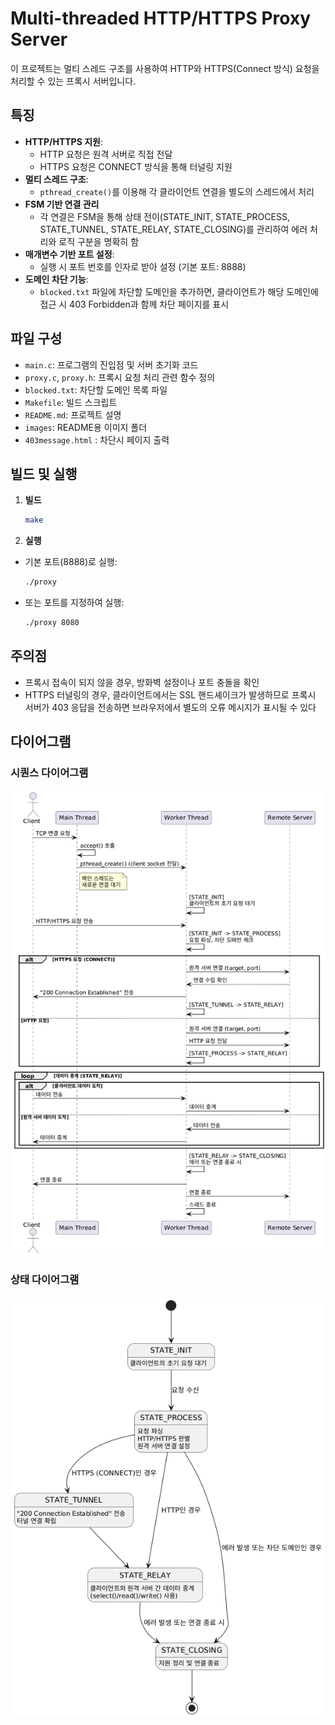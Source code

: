 # Multi-threaded HTTP/HTTPS Proxy Server

이 프로젝트는 멀티 스레드 구조를 사용하여 HTTP와 HTTPS(Connect 방식) 요청을 처리할 수 있는 프록시 서버입니다.

## 특징

- **HTTP/HTTPS 지원**:
  - HTTP 요청은 원격 서버로 직접 전달
  - HTTPS 요청은 CONNECT 방식을 통해 터널링 지원
- **멀티 스레드 구조**:
  - `pthread_create()`를 이용해 각 클라이언트 연결을 별도의 스레드에서 처리
- **FSM 기반 연결 관리**  
  - 각 연결은 FSM을 통해 상태 전이(STATE_INIT, STATE_PROCESS, STATE_TUNNEL, STATE_RELAY, STATE_CLOSING)를 관리하여 에러 처리와 로직 구분을 명확히 함
- **매개변수 기반 포트 설정**:
  - 실행 시 포트 번호를 인자로 받아 설정 (기본 포트: 8888)
- **도메인 차단 기능**:
  - `blocked.txt` 파일에 차단할 도메인을 추가하면, 클라이언트가 해당 도메인에 접근 시 403 Forbidden과 함께 차단 페이지를 표시

## 파일 구성

- `main.c`: 프로그램의 진입점 및 서버 초기화 코드
- `proxy.c`, `proxy.h`: 프록시 요청 처리 관련 함수 정의
- `blocked.txt`: 차단할 도메인 목록 파일
- `Makefile`: 빌드 스크립트
- `README.md`: 프로젝트 설명
- `images`: README용 이미지 폴더
- `403message.html` : 차단시 페이지 출력

## 빌드 및 실행

1. **빌드**

   ```bash
   make
   ```

2. **실행**

- 기본 포트(8888)로 실행:
  ```bash
  ./proxy
  ```
- 또는 포트를 지정하여 실행:
  ```bash
  ./proxy 8080
  ```

## 주의점
* 프록시 접속이 되지 않을 경우, 방화벽 설정이나 포트 충돌을 확인
* HTTPS 터널링의 경우, 클라이언트에서는 SSL 핸드셰이크가 발생하므로
프록시 서버가 403 응답을 전송하면 브라우저에서 별도의 오류 메시지가 표시될 수 있다

## 다이어그램

### 시퀀스 다이어그램

![diagram](images/multi_thread_diagram-2.png)

### 상태 다이어그램

![diagram](images/state_diagram.png)



